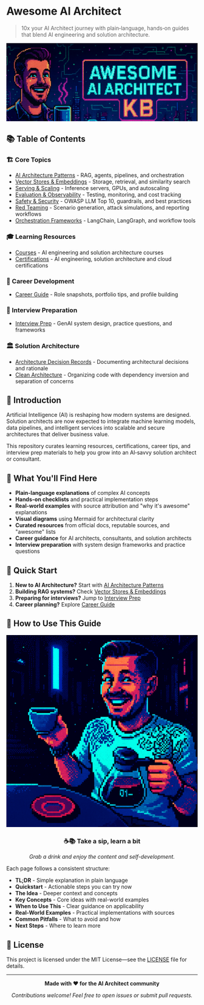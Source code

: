 # Awesome AI Architect

> 10x your AI Architect journey with plain‑language, hands‑on guides that blend AI engineering and solution architecture.

![awesome-ai-architect](img/awesome-ai-architect-kb.png)

## 📚 Table of Contents

### 🏗️ Core Topics
- [AI Architecture Patterns](ai-architecture-topics/ai-architecture-patterns.md) - RAG, agents, pipelines, and orchestration
- [Vector Stores & Embeddings](ai-architecture-topics/vector-stores-and-embeddings.md) - Storage, retrieval, and similarity search
- [Serving & Scaling](ai-architecture-topics/serving-and-scaling.md) - Inference servers, GPUs, and autoscaling
- [Evaluation & Observability](ai-architecture-topics/evaluation-and-observability.md) - Testing, monitoring, and cost tracking
- [Safety & Security](ai-architecture-topics/safety-and-security.md) - OWASP LLM Top 10, guardrails, and best practices
- [Red Teaming](ai-architecture-topics/red-teaming.md) - Scenario generation, attack simulations, and reporting workflows
- [Orchestration Frameworks](ai-architecture-topics/orchestration-frameworks.md) - LangChain, LangGraph, and workflow tools

### 🎓 Learning Resources
- [Courses](courses.md) - AI engineering and solution architecture courses
- [Certifications](certifications.md) - AI engineering, solution architecture and cloud certifications

### 💼 Career Development
- [Career Guide](career.md) - Role snapshots, portfolio tips, and profile building

### 🎯 Interview Preparation
- [Interview Prep](interview-prep.md) - GenAI system design, practice questions, and frameworks

### 🏛️ Solution Architecture
- [Architecture Decision Records](solution-archtecture/architecture-decision-records.md) - Documenting architectural decisions and rationale
- [Clean Architecture](solution-archtecture/clean-architecture.md) - Organizing code with dependency inversion and separation of concerns

## 🚀 Introduction

Artificial Intelligence (AI) is reshaping how modern systems are designed. Solution architects are now expected to integrate machine learning models, data pipelines, and intelligent services into scalable and secure architectures that deliver business value.

This repository curates learning resources, certifications, career tips, and interview prep materials to help you grow into an AI‑savvy solution architect or consultant.

## 🎯 What You'll Find Here

- **Plain-language explanations** of complex AI concepts
- **Hands-on checklists** and practical implementation steps
- **Real-world examples** with source attribution and "why it's awesome" explanations
- **Visual diagrams** using Mermaid for architectural clarity
- **Curated resources** from official docs, reputable sources, and "awesome" lists
- **Career guidance** for AI architects, consultants, and solution architects
- **Interview preparation** with system design frameworks and practice questions

## 🚦 Quick Start

1. **New to AI Architecture?** Start with [AI Architecture Patterns](ai-architecture-topics/ai-architecture-patterns.md)
2. **Building RAG systems?** Check [Vector Stores & Embeddings](ai-architecture-topics/vector-stores-and-embeddings.md)
3. **Preparing for interviews?** Jump to [Interview Prep](interview-prep.md)
4. **Career planning?** Explore [Career Guide](career.md)

## 📖 How to Use This Guide

![awesome-ai-architect-welcome.png](img/awesome-ai-architect-welcome.png)

<div align="center">

### ☕📚 Take a sip, learn a bit  
*Grab a drink and enjoy the content and self-development.*

</div>


Each page follows a consistent structure:
- **TL;DR** - Simple explanation in plain language
- **Quickstart** - Actionable steps you can try now
- **The Idea** - Deeper context and concepts
- **Key Concepts** - Core ideas with real-world examples
- **When to Use This** - Clear guidance on applicability
- **Real-World Examples** - Practical implementations with sources
- **Common Pitfalls** - What to avoid and how
- **Next Steps** - Where to learn more

## 📄 License

This project is licensed under the MIT License—see the [LICENSE](LICENSE) file for details.

---

<div align="center">

**Made with ❤️ for the AI Architect community**

*Contributions welcome! Feel free to open issues or submit pull requests.*

</div>


